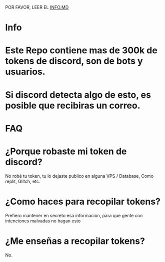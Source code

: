 POR FAVOR, LEER EL <a href="https://github.com/zFrozz/Massive-Discord-token-leak/blob/main/Info.md">INFO.MD</a>
# Info
# Este Repo contiene mas de 300k de tokens de discord, son de bots y usuarios.
# Si discord detecta algo de esto, es posible que recibiras un correo.
# FAQ
# ¿Porque robaste mi token de discord?
No robé tu token, tu lo dejaste publico en alguna VPS / Database, Como replit, Glitch, etc.

# ¿Como haces para recopilar tokens?
Prefiero mantener en secreto esa información, para que gente con intenciones malvadas no hagan esto

# ¿Me enseñas a recopilar tokens?
No.
